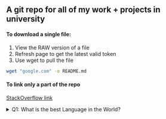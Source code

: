 ## A git repo for all of my work + projects in university

#### To download a single file:
1. View the RAW version of a file
2. Refresh page to get the latest valid token
3. Use wget to pull the file

 ```bash
 wget "google.com" -o README.md
 ```

#### To link only a part of the repo

[StackOverflow link][1]

[1]: http://stackoverflow.com/questions/600079/how-do-i-clone-a-subdirectory-only-of-a-git-repository/13738951#13738951

<details> 
  <summary>Q1: What is the best Language in the World? </summary>
```bash
git init <repo>
cd <repo>
git remote add -f origin <url>

git config core.sparseCheckout true

echo "some/dir/" >> .git/info/sparse-checkout
echo "another/sub/tree" >> .git/info/sparse-checkout
```
</details>
